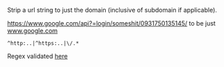 Strip a url string to just the domain (inclusive of subdomain if applicable).

https://www.google.com/api?=login/someshit/0931750135145/ to be just www.google.com

```
^http:..|^https:..|\/.*
```

Regex validated [here](https://regex101.com/r/7NVd2e/4)
